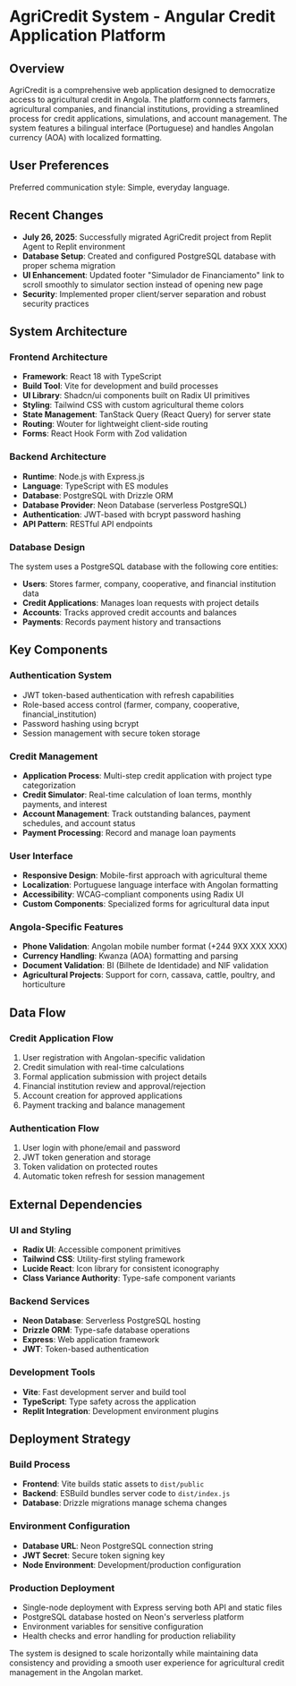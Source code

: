 # AgriCredit System - Angular Credit Application Platform

## Overview

AgriCredit is a comprehensive web application designed to democratize access to agricultural credit in Angola. The platform connects farmers, agricultural companies, and financial institutions, providing a streamlined process for credit applications, simulations, and account management. The system features a bilingual interface (Portuguese) and handles Angolan currency (AOA) with localized formatting.

## User Preferences

Preferred communication style: Simple, everyday language.

## Recent Changes

- **July 26, 2025**: Successfully migrated AgriCredit project from Replit Agent to Replit environment
- **Database Setup**: Created and configured PostgreSQL database with proper schema migration
- **UI Enhancement**: Updated footer "Simulador de Financiamento" link to scroll smoothly to simulator section instead of opening new page
- **Security**: Implemented proper client/server separation and robust security practices

## System Architecture

### Frontend Architecture
- **Framework**: React 18 with TypeScript
- **Build Tool**: Vite for development and build processes
- **UI Library**: Shadcn/ui components built on Radix UI primitives
- **Styling**: Tailwind CSS with custom agricultural theme colors
- **State Management**: TanStack Query (React Query) for server state
- **Routing**: Wouter for lightweight client-side routing
- **Forms**: React Hook Form with Zod validation

### Backend Architecture
- **Runtime**: Node.js with Express.js
- **Language**: TypeScript with ES modules
- **Database**: PostgreSQL with Drizzle ORM
- **Database Provider**: Neon Database (serverless PostgreSQL)
- **Authentication**: JWT-based with bcrypt password hashing
- **API Pattern**: RESTful API endpoints

### Database Design
The system uses a PostgreSQL database with the following core entities:
- **Users**: Stores farmer, company, cooperative, and financial institution data
- **Credit Applications**: Manages loan requests with project details
- **Accounts**: Tracks approved credit accounts and balances
- **Payments**: Records payment history and transactions

## Key Components

### Authentication System
- JWT token-based authentication with refresh capabilities
- Role-based access control (farmer, company, cooperative, financial_institution)
- Password hashing using bcrypt
- Session management with secure token storage

### Credit Management
- **Application Process**: Multi-step credit application with project type categorization
- **Credit Simulator**: Real-time calculation of loan terms, monthly payments, and interest
- **Account Management**: Track outstanding balances, payment schedules, and account status
- **Payment Processing**: Record and manage loan payments

### User Interface
- **Responsive Design**: Mobile-first approach with agricultural theme
- **Localization**: Portuguese language interface with Angolan formatting
- **Accessibility**: WCAG-compliant components using Radix UI
- **Custom Components**: Specialized forms for agricultural data input

### Angola-Specific Features
- **Phone Validation**: Angolan mobile number format (+244 9XX XXX XXX)
- **Currency Handling**: Kwanza (AOA) formatting and parsing
- **Document Validation**: BI (Bilhete de Identidade) and NIF validation
- **Agricultural Projects**: Support for corn, cassava, cattle, poultry, and horticulture

## Data Flow

### Credit Application Flow
1. User registration with Angolan-specific validation
2. Credit simulation with real-time calculations
3. Formal application submission with project details
4. Financial institution review and approval/rejection
5. Account creation for approved applications
6. Payment tracking and balance management

### Authentication Flow
1. User login with phone/email and password
2. JWT token generation and storage
3. Token validation on protected routes
4. Automatic token refresh for session management

## External Dependencies

### UI and Styling
- **Radix UI**: Accessible component primitives
- **Tailwind CSS**: Utility-first styling framework
- **Lucide React**: Icon library for consistent iconography
- **Class Variance Authority**: Type-safe component variants

### Backend Services
- **Neon Database**: Serverless PostgreSQL hosting
- **Drizzle ORM**: Type-safe database operations
- **Express**: Web application framework
- **JWT**: Token-based authentication

### Development Tools
- **Vite**: Fast development server and build tool
- **TypeScript**: Type safety across the application
- **Replit Integration**: Development environment plugins

## Deployment Strategy

### Build Process
- **Frontend**: Vite builds static assets to `dist/public`
- **Backend**: ESBuild bundles server code to `dist/index.js`
- **Database**: Drizzle migrations manage schema changes

### Environment Configuration
- **Database URL**: Neon PostgreSQL connection string
- **JWT Secret**: Secure token signing key
- **Node Environment**: Development/production configuration

### Production Deployment
- Single-node deployment with Express serving both API and static files
- PostgreSQL database hosted on Neon's serverless platform
- Environment variables for sensitive configuration
- Health checks and error handling for production reliability

The system is designed to scale horizontally while maintaining data consistency and providing a smooth user experience for agricultural credit management in the Angolan market.